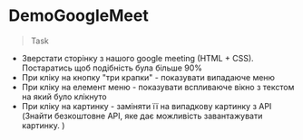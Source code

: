 # DemoGoogleMeet
>Task
- Зверстати сторінку з нашого google meeting (HTML + CSS). Постаратись щоб подібність була більше 90%
- При кліку на кнопку "три крапки" - показувати випадаюче меню
- При кліку на елемент меню - показувати вспливаюче вікно з текстом на який було клікнуто
- При кліку на картинку - заміняти її на випадкову картинку з API (Знайти безкоштовне API, яке дає можливість завантажувати картинку. )

